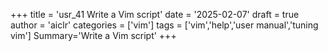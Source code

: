 +++
title = 'usr_41 Write a Vim script'
date = '2025-02-07'
draft = true
author = 'aiclr'
categories = ['vim']
tags = ['vim','help','user manual','tuning vim']
Summary='Write a Vim script'
+++